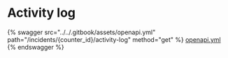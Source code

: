 # Activity log

{% swagger src="../../.gitbook/assets/openapi.yml" path="/incidents/{counter_id}/activity-log" method="get" %}
[openapi.yml](../../.gitbook/assets/openapi.yml)
{% endswagger %}
